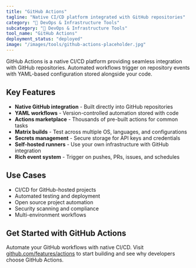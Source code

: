 ```yaml
---
title: "GitHub Actions"
tagline: "Native CI/CD platform integrated with GitHub repositories"
category: "🔧 DevOps & Infrastructure Tools"
subcategory: "🔧 DevOps & Infrastructure Tools"
tool_name: "GitHub Actions"
deployment_status: "deployed"
image: "/images/tools/github-actions-placeholder.jpg"
---
```

GitHub Actions is a native CI/CD platform providing seamless integration with GitHub repositories. Automated workflows trigger on repository events with YAML-based configuration stored alongside your code.

## Key Features

- **Native GitHub integration** - Built directly into GitHub repositories
- **YAML workflows** - Version-controlled automation stored with code
- **Actions marketplace** - Thousands of pre-built actions for common tasks
- **Matrix builds** - Test across multiple OS, languages, and configurations
- **Secrets management** - Secure storage for API keys and credentials
- **Self-hosted runners** - Use your own infrastructure with GitHub integration
- **Rich event system** - Trigger on pushes, PRs, issues, and schedules

## Use Cases

- CI/CD for GitHub-hosted projects
- Automated testing and deployment
- Open source project automation
- Security scanning and compliance
- Multi-environment workflows

## Get Started with GitHub Actions

Automate your GitHub workflows with native CI/CD. Visit [github.com/features/actions](https://github.com/features/actions) to start building and see why developers choose GitHub Actions.
